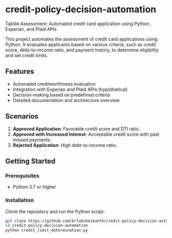 # credit-policy-decision-automation
Taktile Assessment: Automated credit card application using Python, Experian, and Plaid APIs

This project automates the assessment of credit card applications using Python. It evaluates applicants based on various criteria, such as credit score, debt-to-income ratio, and payment history, to determine eligibility and set credit limits.

## Features

- Automated creditworthiness evaluation
- Integration with Experian and Plaid APIs (hypothetical)
- Decision-making based on predefined criteria
- Detailed documentation and architecture overview

## Scenarios

1. **Approved Application**: Favorable credit score and DTI ratio.
2. **Approved with Increased Interest**: Acceptable credit score with past missed payments.
3. **Rejected Application**: High debt-to-income ratio.

## Getting Started

### Prerequisites

- Python 3.7 or higher

### Installation

Clone the repository and run the Python script:

```bash
git clone https://github.com/krlakshmikanth/credit-policy-decision-automation.git
cd credit-policy-decision-automation
python credit_limit_determination.py
